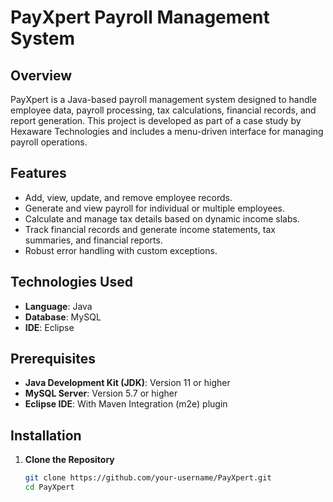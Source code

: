 # PayXpert Payroll Management System

## Overview
PayXpert is a Java-based payroll management system designed to handle employee data, payroll processing, tax calculations, financial records, and report generation. This project is developed as part of a case study by Hexaware Technologies and includes a menu-driven interface for managing payroll operations.

## Features
- Add, view, update, and remove employee records.
- Generate and view payroll for individual or multiple employees.
- Calculate and manage tax details based on dynamic income slabs.
- Track financial records and generate income statements, tax summaries, and financial reports.
- Robust error handling with custom exceptions.

## Technologies Used
- **Language**: Java
- **Database**: MySQL
- **IDE**: Eclipse

## Prerequisites
- **Java Development Kit (JDK)**: Version 11 or higher
- **MySQL Server**: Version 5.7 or higher
- **Eclipse IDE**: With Maven Integration (m2e) plugin

## Installation

1. **Clone the Repository**
   ```bash
   git clone https://github.com/your-username/PayXpert.git
   cd PayXpert
